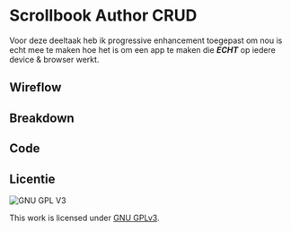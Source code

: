 # Scrollbook Author CRUD
<!-- Geef je project een titel en schrijf in één zin wat het is -->
Voor deze deeltaak heb ik progressive enhancement toegepast om nou is echt mee te maken hoe het is om een
app te maken die _**ECHT**_ op iedere device & browser werkt.

## Wireflow
<!-- Toon hier de Wirefllow -->

## Breakdown
<!-- Toon hier de Breakdown met de pseudo code en de verschillende lagen van Progressive enhancement -->

## Code
<!-- Toon hier de verschillende technieken die je gebruikt en hoe je dit met de CSS cascade en/of JS feature detect hebt gecodeerd -->


## Licentie

![GNU GPL V3](https://www.gnu.org/graphics/gplv3-127x51.png)

This work is licensed under [GNU GPLv3](./LICENSE).
